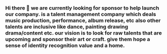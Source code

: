 ### Hi there 👋 we are currently looking for sponsor to help launch our company. is a talent management company which deals music production, performance, album release, etc also other talents are inclusive like dance, painting drawing drama/content etc. our vision is to look for raw talents that are upcoming and sponsor their art or craft. give them hope a sense of identity recognition value and a home.

<!--
**Vavtal/Vavtal** is a ✨ _special_ ✨ repository because its `README.md` (this file) appears on your GitHub profile.

Here are some ideas to get you started:

- 🔭 I’m currently working on ...
- 🌱 I’m currently learning ...
- 👯 I’m looking to collaborate on ...
- 🤔 I’m looking for help with ...
- 💬 Ask me about ...
- 📫 How to reach me: ...
- 😄 Pronouns: ...
- ⚡ Fun fact: ...
-->
